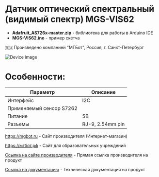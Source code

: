 # Датчик оптический спектральный (видимый спектр) MGS-VIS62

- **Adafruit_AS726x-master.zip** - библиотека для работы в Arduino IDE
- **MGS-VIS62.ino** - пример скетча

🇷🇺 Произведено компанией "МГБот", Россия, г. Санкт-Петербург

![Device image](https://books.mgbot.ru/images/MGS-VIS62.PNG)

# Особенности:

| Параметр    | Описание |
| ----------- | -----------|
| Интерфейс   | I2C|
| Применяемый сенсор S7262|
| Питание     | 5В|
| Разъемы     | RJ-9, 2.54mm pin|

https://mgbot.ru  - Сайт производителя (Интернет-магазин)

https://мгбот.рф  - Сайт для образовательных учреждений

[Ссылка на сайте производителя](https://mgbot.ru/catalog/datchiki_sensory/datchik_opticheskiy_spektralnyy_vidimyy_spektr_mgs_vis62_razem_rj_9_as7262/) - Прямая ссылка производителя на продукт

[Ссылка на документацию](https://books.mgbot.ru/devices/MGS-VIS62.pdf) - Техническая документация на продукт
